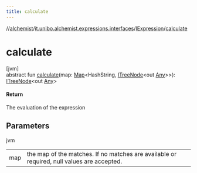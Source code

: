 ```yaml
---
title: calculate
---
```

//[alchemist](../../../index.html)/[it.unibo.alchemist.expressions.interfaces](../index.html)/[IExpression](index.html)/[calculate](calculate.html)



# calculate



[jvm]\
abstract fun [calculate](calculate.html)(map: [Map](https://docs.oracle.com/javase/8/docs/api/java/util/Map.html)<HashString, [ITreeNode](../-i-tree-node/index.html)<out [Any](https://kotlinlang.org/api/latest/jvm/stdlib/kotlin/-any/index.html)>>): [ITreeNode](../-i-tree-node/index.html)<out [Any](https://kotlinlang.org/api/latest/jvm/stdlib/kotlin/-any/index.html)>



#### Return



The evaluation of the expression



## Parameters


jvm

| | |
|---|---|
| map | the map of the matches. If no matches are available or required, null values are accepted. |




